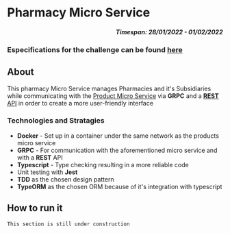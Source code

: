 # Pharmacy Micro Service

<h4 align='right'>
    <i>
        Timespan: 28/01/2022 - 01/02/2022
    </i>
</h4>

### Especifications for the challenge can be found <a href=https://github.com/pedidopago/nodejs-challenge>here<a>

## About

This pharmacy Micro Service manages Pharmacies and it's Subsidiaries while communicating with the <a href=https://github.com/RogerioRomualdo/ProductMicroService>Product Micro Service<a> via **GRPC** and a <a href=https://github.com/RogerioRomualdo/PedidoPagoCodeChallengeAPI>**REST** API<a> in order to create a more user-friendly interface

### Technologies and Stratagies

- **Docker** - Set up in a container under the same network as the products micro service
- **GRPC** - For communication with the aforementioned micro service and with a **REST** API
- **Typescript** - Type checking resulting in a more reliable code
- Unit testing with **Jest**
- **TDD** as the chosen design pattern
- **TypeORM** as the chosen ORM because of it's integration with typescript

## How to run it

```
This section is still under construction
```
